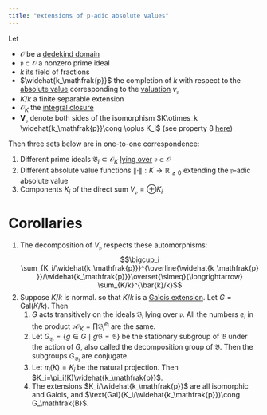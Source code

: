 ```yaml
---
title: "extensions of p-adic absolute values"
---
```


Let 
- $\mathcal{O}$ be a [dedekind domain](<notes/ntpy/Definitions/Algebraic Number Theory/dedekind domain.md>)
- $\mathfrak{p}\subset\mathcal{O}$ a nonzero prime ideal
- $k$ its field of fractions
- $\widehat{k_\mathfrak{p}}$ the completion of $k$ with respect to the [absolute value](<notes/ntpy/Definitions/Ring theory/Absolute value.md>) corresponding to the [valuation](<notes/ntpy/Definitions/Ring theory/Valuation ring.md>) $v_\mathfrak{p}$
- $K/k$ a finite separable extension 
- $\mathcal{O}_K$ the [integral closure](<notes/ntpy/Definitions/Ring theory/Integral element.md>) 
- $\mathbf{V}_\mathfrak{p}$ denote both sides of the isomorphism $K\otimes_k \widehat{k_\mathfrak{p}}\cong \oplus K_i$ (see property 8 [here](<notes/ntpy/Definitions/Algebraic Number Theory/Field Theory/Separable extension.md>))

Then three sets below are in one-to-one correspondence:
1. Different prime ideals $\mathfrak{B}_i\subset\mathcal{O}_K$ [lying over](<notes/ntpy/Definitions/Ring theory/Prime ideal.md>) $\mathfrak{p}\subset\mathcal{O}$
2. Different absolute value functions $\|\cdot\|:K\to\mathbb{R}_{\geq 0}$ extending the $\mathfrak{p}$-adic absolute value
3. Components $K_i$ of the direct sum $V_\mathfrak{p}=\oplus K_i$

# Corollaries
1. The decomposition of $V_\mathfrak{p}$ respects these automorphisms: $$\bigcup_i \sum_{K_i/\widehat{k_\mathfrak{p}}}^{\overline{\widehat{k_\mathfrak{p}}}/\widehat{k_\mathfrak{p}}}\overset{\simeq}{\longrightarrow} \sum_{K/k}^{\bar{k}/k}$$
2. Suppose $K/k$ is normal. so that $K/k$ is a [Galois extension](<notes/ntpy/Definitions/Algebraic Number Theory/Field Theory/Galois extension.md>). Let $G=\text{Gal}(K/k)$. Then
	1. $G$ acts transitively on the ideals $\mathfrak{B_i}$ lying over $\mathfrak{p}$. All the numbers $e_i$ in the product $\mathfrak{p}\mathcal{O}_K=\prod\mathfrak{B}_i^{e_i}$ are the same.
	2. Let $G_\mathfrak{B}=\{g\in G\mid g\mathfrak{B}=\mathfrak{B}\}$ be the stationary subgroup of $\mathfrak{B}$ under the action of $G$, also called the decomposition group of $\mathfrak{B}$. Then the subgroups $G_{\mathfrak{B}_i}$ are conjugate.
	3. Let $\pi_i(K)=K_i$ be the natural projection. Then $K_i=\pi_i(K)\widehat{k_\mathfrak{p}}$.
	4. The extensions $K_i/\widehat{k_\mathfrak{p}}$ are all isomorphic and Galois, and $\text{Gal}(K_i/\widehat{k_\mathfrak{p}})\cong G_\mathfrak{B}$.
